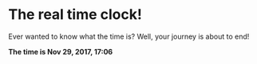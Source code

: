 # The real time clock!

Ever wanted to know what the time is? Well, your journey is about to end!

**The time is Nov 29, 2017, 17:06**